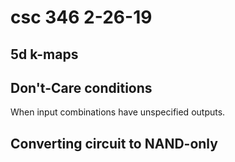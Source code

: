 # csc 346 2-26-19

## 5d k-maps

## Don't-Care conditions
When input combinations have unspecified outputs.

## Converting circuit to NAND-only
